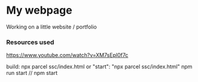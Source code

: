 # My webpage
Working on a little website / portfolio


### Resources used
https://www.youtube.com/watch?v=XM7sEpl0f7c

build: npx parcel ssc/index.html
or
"start": "npx parcel ssc/index.html"
npm run start // npm start